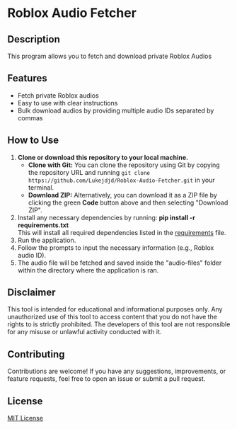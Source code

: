 # Roblox Audio Fetcher

## Description
This program allows you to fetch and download private Roblox Audios

## Features
- Fetch private Roblox audios
- Easy to use with clear instructions
- Bulk download audios by providing multiple audio IDs separated by commas

## How to Use
1. **Clone or download this repository to your local machine.**
   - **Clone with Git:** You can clone the repository using Git by copying the repository URL and running `git clone https://github.com/Lukejdjd/Roblox-Audio-Fetcher.git` in your terminal.
   - **Download ZIP:** Alternatively, you can download it as a ZIP file by clicking the green **Code** button above and then selecting "Download ZIP".
2. Install any necessary dependencies by running: **pip install -r requirements.txt**\
This will install all required dependencies listed in the [requirements](requirements.txt) file.
3. Run the application.
4. Follow the prompts to input the necessary information (e.g., Roblox audio ID).
5. The audio file will be fetched and saved inside the "audio-files" folder within the directory where the application is ran.

## Disclaimer
This tool is intended for educational and informational purposes only. Any unauthorized use of this tool to access content that you do not have the rights to is strictly prohibited. The developers of this tool are not responsible for any misuse or unlawful activity conducted with it.

## Contributing
Contributions are welcome! If you have any suggestions, improvements, or feature requests, feel free to open an issue or submit a pull request.

## License
[MIT License](LICENSE)
